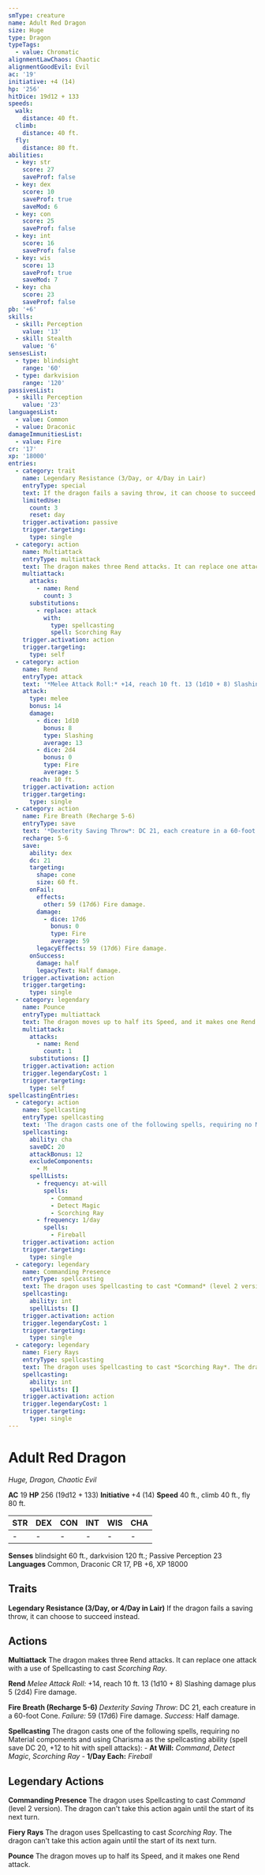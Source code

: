 ```yaml
---
smType: creature
name: Adult Red Dragon
size: Huge
type: Dragon
typeTags:
  - value: Chromatic
alignmentLawChaos: Chaotic
alignmentGoodEvil: Evil
ac: '19'
initiative: +4 (14)
hp: '256'
hitDice: 19d12 + 133
speeds:
  walk:
    distance: 40 ft.
  climb:
    distance: 40 ft.
  fly:
    distance: 80 ft.
abilities:
  - key: str
    score: 27
    saveProf: false
  - key: dex
    score: 10
    saveProf: true
    saveMod: 6
  - key: con
    score: 25
    saveProf: false
  - key: int
    score: 16
    saveProf: false
  - key: wis
    score: 13
    saveProf: true
    saveMod: 7
  - key: cha
    score: 23
    saveProf: false
pb: '+6'
skills:
  - skill: Perception
    value: '13'
  - skill: Stealth
    value: '6'
sensesList:
  - type: blindsight
    range: '60'
  - type: darkvision
    range: '120'
passivesList:
  - skill: Perception
    value: '23'
languagesList:
  - value: Common
  - value: Draconic
damageImmunitiesList:
  - value: Fire
cr: '17'
xp: '18000'
entries:
  - category: trait
    name: Legendary Resistance (3/Day, or 4/Day in Lair)
    entryType: special
    text: If the dragon fails a saving throw, it can choose to succeed instead.
    limitedUse:
      count: 3
      reset: day
    trigger.activation: passive
    trigger.targeting:
      type: single
  - category: action
    name: Multiattack
    entryType: multiattack
    text: The dragon makes three Rend attacks. It can replace one attack with a use of Spellcasting to cast *Scorching Ray*.
    multiattack:
      attacks:
        - name: Rend
          count: 3
      substitutions:
        - replace: attack
          with:
            type: spellcasting
            spell: Scorching Ray
    trigger.activation: action
    trigger.targeting:
      type: self
  - category: action
    name: Rend
    entryType: attack
    text: '*Melee Attack Roll:* +14, reach 10 ft. 13 (1d10 + 8) Slashing damage plus 5 (2d4) Fire damage.'
    attack:
      type: melee
      bonus: 14
      damage:
        - dice: 1d10
          bonus: 8
          type: Slashing
          average: 13
        - dice: 2d4
          bonus: 0
          type: Fire
          average: 5
      reach: 10 ft.
    trigger.activation: action
    trigger.targeting:
      type: single
  - category: action
    name: Fire Breath (Recharge 5-6)
    entryType: save
    text: '*Dexterity Saving Throw*: DC 21, each creature in a 60-foot Cone. *Failure:*  59 (17d6) Fire damage. *Success:*  Half damage.'
    recharge: 5-6
    save:
      ability: dex
      dc: 21
      targeting:
        shape: cone
        size: 60 ft.
      onFail:
        effects:
          other: 59 (17d6) Fire damage.
        damage:
          - dice: 17d6
            bonus: 0
            type: Fire
            average: 59
        legacyEffects: 59 (17d6) Fire damage.
      onSuccess:
        damage: half
        legacyText: Half damage.
    trigger.activation: action
    trigger.targeting:
      type: single
  - category: legendary
    name: Pounce
    entryType: multiattack
    text: The dragon moves up to half its Speed, and it makes one Rend attack.
    multiattack:
      attacks:
        - name: Rend
          count: 1
      substitutions: []
    trigger.activation: action
    trigger.legendaryCost: 1
    trigger.targeting:
      type: self
spellcastingEntries:
  - category: action
    name: Spellcasting
    entryType: spellcasting
    text: 'The dragon casts one of the following spells, requiring no Material components and using Charisma as the spellcasting ability (spell save DC 20, +12 to hit with spell attacks): - **At Will:** *Command*, *Detect Magic*, *Scorching Ray* - **1/Day Each:** *Fireball*'
    spellcasting:
      ability: cha
      saveDC: 20
      attackBonus: 12
      excludeComponents:
        - M
      spellLists:
        - frequency: at-will
          spells:
            - Command
            - Detect Magic
            - Scorching Ray
        - frequency: 1/day
          spells:
            - Fireball
    trigger.activation: action
    trigger.targeting:
      type: single
  - category: legendary
    name: Commanding Presence
    entryType: spellcasting
    text: The dragon uses Spellcasting to cast *Command* (level 2 version). The dragon can't take this action again until the start of its next turn.
    spellcasting:
      ability: int
      spellLists: []
    trigger.activation: action
    trigger.legendaryCost: 1
    trigger.targeting:
      type: single
  - category: legendary
    name: Fiery Rays
    entryType: spellcasting
    text: The dragon uses Spellcasting to cast *Scorching Ray*. The dragon can't take this action again until the start of its next turn.
    spellcasting:
      ability: int
      spellLists: []
    trigger.activation: action
    trigger.legendaryCost: 1
    trigger.targeting:
      type: single
---
```


# Adult Red Dragon
*Huge, Dragon, Chaotic Evil*

**AC** 19
**HP** 256 (19d12 + 133)
**Initiative** +4 (14)
**Speed** 40 ft., climb 40 ft., fly 80 ft.

| STR | DEX | CON | INT | WIS | CHA |
| --- | --- | --- | --- | --- | --- |
| - | - | - | - | - | - |

**Senses** blindsight 60 ft., darkvision 120 ft.; Passive Perception 23
**Languages** Common, Draconic
CR 17, PB +6, XP 18000

## Traits

**Legendary Resistance (3/Day, or 4/Day in Lair)**
If the dragon fails a saving throw, it can choose to succeed instead.

## Actions

**Multiattack**
The dragon makes three Rend attacks. It can replace one attack with a use of Spellcasting to cast *Scorching Ray*.

**Rend**
*Melee Attack Roll:* +14, reach 10 ft. 13 (1d10 + 8) Slashing damage plus 5 (2d4) Fire damage.

**Fire Breath (Recharge 5-6)**
*Dexterity Saving Throw*: DC 21, each creature in a 60-foot Cone. *Failure:*  59 (17d6) Fire damage. *Success:*  Half damage.

**Spellcasting**
The dragon casts one of the following spells, requiring no Material components and using Charisma as the spellcasting ability (spell save DC 20, +12 to hit with spell attacks): - **At Will:** *Command*, *Detect Magic*, *Scorching Ray* - **1/Day Each:** *Fireball*

## Legendary Actions

**Commanding Presence**
The dragon uses Spellcasting to cast *Command* (level 2 version). The dragon can't take this action again until the start of its next turn.

**Fiery Rays**
The dragon uses Spellcasting to cast *Scorching Ray*. The dragon can't take this action again until the start of its next turn.

**Pounce**
The dragon moves up to half its Speed, and it makes one Rend attack.
